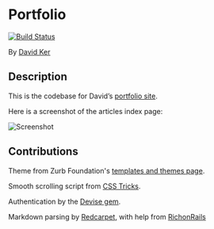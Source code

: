 # Portfolio

[![Build Status](https://travis-ci.org/snappy316/portfolio.svg)](https://travis-ci.org/snappy316/portfolio)

By [David Ker](https://github.com/snappy316)

## Description

This is the codebase for David’s [portfolio site](http://dker.us).

Here is a screenshot of the articles index page:

![Screenshot](https://dl.dropboxusercontent.com/u/169149/Screen%20Shot%202015-03-05%20at%203.35.26%20PM.png)

## Contributions

Theme from Zurb Foundation's [templates and themes page](http://foundation.zurb.com/templates.html).

Smooth scrolling script from [CSS Tricks](https://css-tricks.com/snippets/jquery/smooth-scrolling/).

Authentication by the [Devise gem](https://github.com/plataformatec/devise).

Markdown parsing by [Redcarpet](https://github.com/vmg/redcarpet), with help from [RichonRails](http://richonrails.com/articles/rendering-markdown-with-redcarpet)
